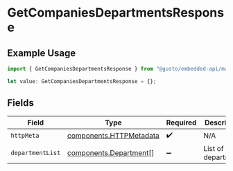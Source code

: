 # GetCompaniesDepartmentsResponse

## Example Usage

```typescript
import { GetCompaniesDepartmentsResponse } from "@gusto/embedded-api/models/operations/getcompaniesdepartments.js";

let value: GetCompaniesDepartmentsResponse = {};
```

## Fields

| Field                                                              | Type                                                               | Required                                                           | Description                                                        |
| ------------------------------------------------------------------ | ------------------------------------------------------------------ | ------------------------------------------------------------------ | ------------------------------------------------------------------ |
| `httpMeta`                                                         | [components.HTTPMetadata](../../models/components/httpmetadata.md) | :heavy_check_mark:                                                 | N/A                                                                |
| `departmentList`                                                   | [components.Department](../../models/components/department.md)[]   | :heavy_minus_sign:                                                 | List of departments                                                |